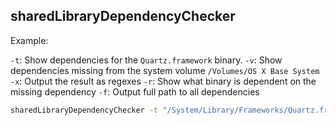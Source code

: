 ## sharedLibraryDependencyChecker

Example:


`-t`: Show dependencies for the `Quartz.framework` binary.
`-v`: Show dependencies missing from the system volume `/Volumes/OS X Base System`
`-x`: Output the result as regexes
`-r`: Show what binary is dependent on the missing dependency
`-f`: Output full path to all dependencies

```bash
sharedLibraryDependencyChecker -t "/System/Library/Frameworks/Quartz.framework/Versions/A/Quartz" -v "/Volumes/OS X Base System" -x -r -f
```